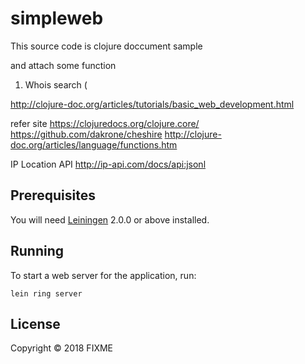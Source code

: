 # simpleweb

This source code is clojure doccument sample

and attach some function

1) Whois search (


http://clojure-doc.org/articles/tutorials/basic_web_development.html

refer site
https://clojuredocs.org/clojure.core/
https://github.com/dakrone/cheshire
http://clojure-doc.org/articles/language/functions.htm

IP Location API
http://ip-api.com/docs/api:jsonl

## Prerequisites

You will need [Leiningen][] 2.0.0 or above installed.

[leiningen]: https://github.com/technomancy/leiningen

## Running

To start a web server for the application, run:

    lein ring server

## License

Copyright © 2018 FIXME

